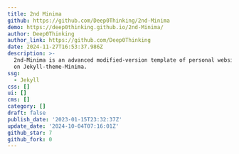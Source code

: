 ```yaml
---
title: 2nd Minima
github: https://github.com/Deep0Thinking/2nd-Minima
demo: https://deep0thinking.github.io/2nd-Minima/
author: Deep0Thinking
author_link: https://github.com/Deep0Thinking
date: 2024-11-27T16:53:37.986Z
description: >-
  2nd-Minima is an advanced modified-version template of personal websites based
  on Jekyll-theme-Minima.
ssg:
  - Jekyll
css: []
ui: []
cms: []
category: []
draft: false
publish_date: '2023-01-15T23:32:37Z'
update_date: '2024-10-04T07:16:01Z'
github_star: 7
github_fork: 0
---
```

